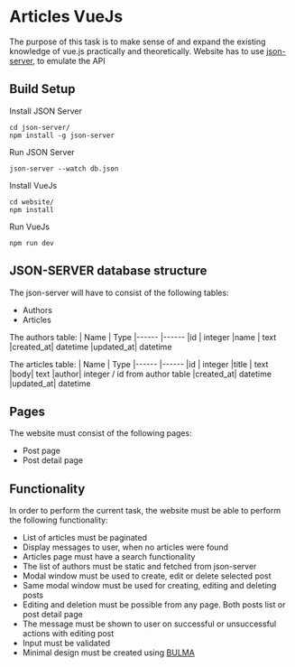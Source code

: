 
# Articles VueJs

The purpose of this task is to make sense of and expand the existing knowledge
 of vue.js practically and theoretically. Website has to use [json-server](https://github.com/typicode/json-server), 
 to emulate the API

## Build Setup

Install JSON Server
```
cd json-server/
npm install -g json-server
```

Run JSON Server
```
json-server --watch db.json
```

Install VueJs
```
cd website/
npm install
```
Run VueJs
```
npm run dev
```

## JSON-SERVER database structure
The json-server will have to consist of the following tables:
- Authors
- Articles

The authors table:
| Name     | Type 
|------    |------
|id        | integer
|name      | text
|created_at| datetime
|updated_at| datetime

The articles table:
| Name     | Type 
|------    |------
|id        | integer
|title      | text
|body| text
|author| integer / id from author table
|created_at| datetime
|updated_at| datetime

## Pages
The website must consist of the following pages:

- Post page
- Post detail page

## Functionality
In order to perform the current task, the website must be able to perform the following functionality:

- List of articles must be paginated
- Display messages to user, when no articles were found
- Articles page must have a search functionality
- The list of authors must be static and fetched from json-server
- Modal window must be used to create, edit or delete selected post
- Same modal window must be used for creating, editing and deleting posts
- Editing and deletion must be possible from any page. Both posts list or post detail page
- The message must be shown to user on successful or unsuccessful actions with editing post
- Input must be validated
- Minimal design must be created using [BULMA](https://bulma.io/)
